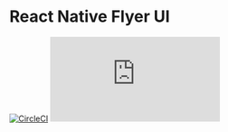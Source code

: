 # React Native Flyer UI

[![CircleCI](https://circleci.com/gh/flyerhq/react-native-flyer-ui.svg?style=shield)](https://circleci.com/gh/flyerhq/react-native-flyer-ui)
[![type-coverage](https://img.shields.io/badge/dynamic/json.svg?label=type-coverage&prefix=%E2%89%A5&suffix=%&query=$.typeCoverage.atLeast&uri=https%3A%2F%2Fraw.githubusercontent.com%2Fflyerhq%2Freact-native-flyer-ui%2Fdevelop%2Fpackage.json)](https://github.com/plantain-00/type-coverage)
